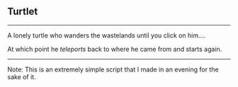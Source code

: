 ## Turtlet
-------------------

A lonely turtle who wanders the wastelands until you click on him....

At which point he *teleports* back to where he came from and starts again.

--------------------

Note: This is an extremely simple script that I made in an evening for the sake of it.
